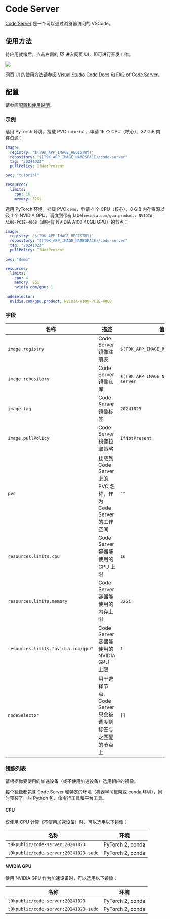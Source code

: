 # Code Server

[Code Server](https://github.com/coder/code-server) 是一个可以通过浏览器访问的 VSCode。

## 使用方法

待应用就绪后，点击右侧的 <svg width="1em" height="1em" class="MuiSvgIcon-root MuiSvgIcon-colorPrimary MuiSvgIcon-fontSizeMedium css-jxtyyz" focusable="false" aria-hidden="true" viewBox="0 0 24 24" data-testid="OpenInNewIcon"><path d="M19 19H5V5h7V3H5c-1.11 0-2 .9-2 2v14c0 1.1.89 2 2 2h14c1.1 0 2-.9 2-2v-7h-2zM14 3v2h3.59l-9.83 9.83 1.41 1.41L19 6.41V10h2V3z"></path></svg> 进入网页 UI，即可进行开发工作。

![](https://s2.loli.net/2024/09/20/REwK5AdXVugJYLt.png)

网页 UI 的使用方法请参阅 [Visual Studio Code Docs](https://code.visualstudio.com/docs) 和 [FAQ of Code Server](https://coder.com/docs/code-server/FAQ)。

## 配置

请参阅[配置和使用说明](https://t9k.github.io/ucman/latest/app/codeserver.html#%E9%85%8D%E7%BD%AE%E5%92%8C%E4%BD%BF%E7%94%A8%E8%AF%B4%E6%98%8E)。

### 示例

选用 PyTorch 环境，挂载 PVC `tutorial`，申请 16 个 CPU（核心）、32 GiB 内存资源：

```yaml
image:
  registry: "$(T9K_APP_IMAGE_REGISTRY)"
  repository: "$(T9K_APP_IMAGE_NAMESPACE)/code-server"
  tag: "20241023"
  pullPolicy: IfNotPresent

pvc: "tutorial"

resources:
  limits:
    cpu: 16
    memory: 32Gi
```

选用 PyTorch 环境，挂载 PVC `demo`，申请 4 个 CPU（核心）、8 GiB 内存资源以及 1 个 NVIDIA GPU，调度到带有 label `nvidia.com/gpu.product: NVIDIA-A100-PCIE-40GB`（即拥有 NVIDIA A100 40GB GPU）的节点：

```yaml
image:
  registry: "$(T9K_APP_IMAGE_REGISTRY)"
  repository: "$(T9K_APP_IMAGE_NAMESPACE)/code-server"
  tag: "20241023"
  pullPolicy: IfNotPresent

pvc: "demo"

resources:
  limits:
    cpu: 4
    memory: 8Gi
    nvidia.com/gpu: 1

nodeSelector:
  nvidia.com/gpu.product: NVIDIA-A100-PCIE-40GB
```

### 字段

| 名称                                | 描述                                                          | 值                                       |
| ----------------------------------- | ------------------------------------------------------------- | ---------------------------------------- |
| `image.registry`                    | Code Server 镜像注册表                                        | `$(T9K_APP_IMAGE_REGISTRY)`              |
| `image.repository`                  | Code Server 镜像仓库                                          | `$(T9K_APP_IMAGE_NAMESPACE)/code-server` |
| `image.tag`                         | Code Server 镜像标签                                          | `20241023`                               |
| `image.pullPolicy`                  | Code Server 镜像拉取策略                                      | `IfNotPresent`                           |
| `pvc`                               | 挂载到 Code Server 上的 PVC 名称，作为 Code Server 的工作空间 | `""`                                     |
| `resources.limits.cpu`              | Code Server 容器能使用的 CPU 上限                             | `16`                                     |
| `resources.limits.memory`           | Code Server 容器能使用的内存上限                              | `32Gi`                                   |
| `resources.limits."nvidia.com/gpu"` | Code Server 容器能使用的 NVIDIA GPU 上限                      | `1`                                      |
| `nodeSelector`                      | 用于选择节点，Code Server 只会被调度到标签与之匹配的节点上    | `[]`                                     |

### 镜像列表

请根据你要使用的加速设备（或不使用加速设备）选用相应的镜像。

每个镜像都包含 Code Server 和特定的环境（机器学习框架或 conda 环境），同时预装了一些 Python 包、命令行工具和平台工具。

#### CPU

仅使用 CPU 计算（不使用加速设备）时，可以选用以下镜像：

| 名称                                  | 环境             |
| ------------------------------------- | ---------------- |
| `t9kpublic/code-server:20241023`      | PyTorch 2, conda |
| `t9kpublic/code-server:20241023-sudo` | PyTorch 2, conda |

#### NVIDIA GPU

使用 NVIDIA GPU 作为加速设备时，可以选用以下镜像：

| 名称                                  | 环境             |
| ------------------------------------- | ---------------- |
| `t9kpublic/code-server:20241023`      | PyTorch 2, conda |
| `t9kpublic/code-server:20241023-sudo` | PyTorch 2, conda |
